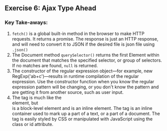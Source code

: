 ## Exercise 6: Ajax Type Ahead

### Key Take-aways:

1. `fetch()` is a global built-in method in the browser to make HTTP requests. It returns a promise. The response is just an HTTP response, and will need to convert it to JSON if the desired file is json file using `.json()` 
2. The Document method `querySelector()` returns the first Element within the document that matches the specified selector, or group of selectors. If no matches are found, `null` is returned.
3. The constructor of the regular expression object—for example, new RegExp('ab+c')—results in runtime compilation of the regular expression. Use the constructor function when you know the regular expression pattern will be changing, or you don't know the pattern and are getting it from another source, such as user input.
4. The <span> tag is much like the <div> element, but <div> is a block-level element and <span> is an inline element. The <span> tag is an inline container used to mark up a part of a text, or a part of a document. The <span> tag is easily styled by CSS or manipulated with JavaScript using the class or id attribute.
